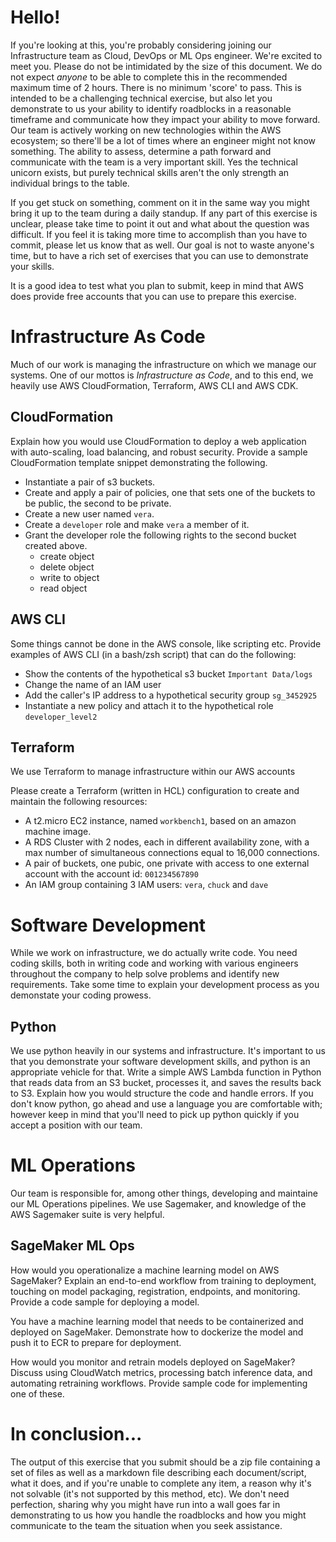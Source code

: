 # Hello! #
If you're looking at this, you're probably considering joining our Infrastructure team as Cloud, DevOps or ML Ops engineer.  We're excited to meet you. Please do not be 
intimidated by
the size of this document.  We do not expect _anyone_ to be able to complete this in the recommended maximum time of 2 hours.  There is no minimum 'score' to pass.   This is 
intended to be a challenging technical exercise, but also let you demonstrate to us your ability to identify roadblocks in a reasonable timeframe and communicate how they impact your 
ability to move forward.  Our team is actively working on new technologies within the AWS ecosystem; so there'll be a lot of times where an engineer might not know something. The 
ability to assess, determine a path forward and communicate with the team is a very important skill.  Yes the technical unicorn exists, but purely technical skills aren't the only 
strength an individual brings to the table.

If you get stuck on something, comment on it in the same way you might bring it up to the team during a daily standup.   If any part of this exercise is unclear, please take time
to point it out and what about the question was difficult. If you feel it is taking more time to accomplish than you have to commit, please let us know that as well. Our goal is not to waste anyone's time, 
but to have a rich set of exercises that you can use to demonstrate your skills.

It is a good idea to test what you plan to submit, keep in mind that AWS does provide free accounts that you can use to prepare this exercise.

# Infrastructure As Code #
Much of our work is managing the infrastructure on which we manage our systems. One of our mottos is _Infrastructure as Code_, and to this end, we heavily use AWS CloudFormation, 
Terraform, AWS CLI and AWS CDK.

## CloudFormation ##
Explain how you would use CloudFormation to deploy a web application with auto-scaling, load balancing, and robust security. Provide a sample CloudFormation template snippet demonstrating the following.
- Instantiate a pair of s3 buckets.
- Create and apply a pair of policies, one that sets one of the buckets to be public, the second to be private.
- Create a new user named `vera`.
- Create a `developer` role and make `vera` a member of it.
- Grant the developer role the following rights to the second bucket created above.
   * create object
   * delete object
   * write to object
   * read object
 
  
## AWS CLI ##
Some things cannot be done in the AWS console, like scripting etc. Provide examples of AWS CLI (in a bash/zsh script) that can do the following:
- Show the contents of the hypothetical s3 bucket `Important Data/logs`
- Change the name of an IAM user
- Add the caller's IP address to a hypothetical security group `sg_3452925`
- Instantiate a new policy and attach it to the hypothetical role `developer_level2`

## Terraform ##
We use Terraform to manage infrastructure within our AWS accounts

Please create a Terraform (written in HCL) configuration to create and maintain the following resources:
- A t2.micro EC2 instance, named `workbench1`, based on an amazon machine image.
- A RDS Cluster with 2 nodes, each in different availability zone, with a max number of simultaneous connections equal to 16,000 connections.
- A pair of buckets, one pubic, one private with access to one external account with the account id: `001234567890`
- An IAM group containing 3 IAM users: `vera`, `chuck` and `dave`

# Software Development #
While we work on infrastructure, we do actually write code.  You need coding skills, both in writing code and working with various engineers throughout the company to help solve
problems and identify new requirements. Take some time to explain your development process as you demonstate your coding prowess. 

## Python ##
We use python heavily in our systems and infrastructure.  It's important to us that you demonstrate your software development skills, and python is an appropriate vehicle for that.
Write a simple AWS Lambda function in Python that reads data from an S3 bucket, processes it, and saves the results back to S3. Explain how you would structure the code and handle
errors.   If you don't know python, go ahead and use a language you are comfortable with; however keep in mind that you'll need to pick up python quickly if you accept a position 
with our team.

# ML Operations #
Our team is responsible for, among other things, developing and maintaine our ML Operations pipelines.  We use Sagemaker, and knowledge of the AWS Sagemaker suite is very helpful.
## SageMaker ML Ops ##
How would you operationalize a machine learning model on AWS SageMaker? Explain an end-to-end workflow from training to deployment, touching on model packaging, registration,
endpoints, and monitoring. Provide a code sample for deploying a model.

You have a machine learning model that needs to be containerized and deployed on SageMaker. Demonstrate how to dockerize the model and push it to ECR to prepare for deployment.

How would you monitor and retrain models deployed on SageMaker? Discuss using CloudWatch metrics, processing batch inference data, and automating retraining workflows. Provide sample 
code for implementing one of these.

# In conclusion... #
The output of this exercise that you submit should be a zip file containing a set of files as well as a markdown file describing each document/script, what it does, and if you're unable to complete
any item, a reason why it's not solvable (it's not supported by this method, etc).  We don't need perfection, sharing why you might have run into a wall goes far in demonstrating to
us how you handle the roadblocks and how you might communicate to the team the situation when you seek assistance.


